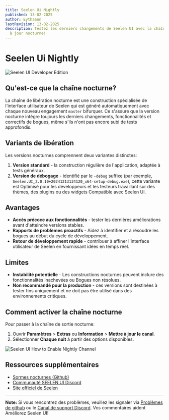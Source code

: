 ```yaml
---
title: Seelen Ui Nightly
published: 13-02-2025
author: Eythaann
lastRevision: 13-02-2025
description: Testez les derniers changements de Seelen UI avec la chaîne de mise
  à jour nocturne!
---
```


# Seelen Ui Nightly

![Seelen UI Developer Edition](https://github.com/user-attachments/assets/76634b49-7b09-4ef2-9643-e93542309f5d)

## Qu'est-ce que la chaîne nocturne?

La chaîne de libération nocturne est une construction spécialisée de l'interface
utilisateur de Seelen qui est généré automatiquement avec chaque nouveau
engagement `master` bifurquer. Ce s'assure que la version nocturne intègre
toujours les derniers changements, fonctionnalités et correctifs de bogues, même
s'ils n'ont pas encore subi de tests approfondis.

## Variants de libération

Les versions nocturnes comprennent deux variantes distinctes:

1. **Version standard** - la construction régulière de l'application, adaptée à
   tests généraux.
2. **Version de débogage** - identifié par le `-debug` suffixe (par exemple,
   `Seelen.UI_2.0.10+20241213134120_x64-setup-debug.exe`), cette variante est
   Optimisé pour les développeurs et les testeurs travaillant sur des thèmes,
   des plugins ou des widgets Compatible avec Seelen UI.

## Avantages

- **Accès précoce aux fonctionnalités** - tester les dernières améliorations
  avant d'atteindre versions stables.
- **Rapports de problèmes proactifs** - Aidez à identifier et à résoudre les
  bogues au début du cycle de développement.
- **Retour de développement rapide** - contribuer à affiner l'interface
  utilisateur de Seelen en fournissant idées en temps réel.

## Limites

- **Instabilité potentielle** - Les constructions nocturnes peuvent inclure des
  fonctionnalités inachevées ou Bogues non résolues.
- **Non recommandé pour la production** - ces versions sont destinées à tester
  fins uniquement et ne doit pas être utilisé dans des environnements critiques.

## Comment activer la chaîne nocturne

Pour passer à la chaîne de sortie nocturne:

1. Ouvrir **Paramètres** > **Extras** ou **Information** > **Mettre à jour le
   canal**.
2. Sélectionner **Chaque nuit** à partir des options disponibles.

![Seelen UI How to Enable Nightly Channel](https://github.com/user-attachments/assets/ae88aeac-98cc-4424-a9e7-fb59740b694e)

## Ressources supplémentaires

- [Sormes nocturnes (Github)](https://github.com/eythaann/Seelen-UI/releases/tag/nightly)
- [Communauté SEELEN UI Discord](https://discord.gg/ABfASx5ZAJ)
- [Site officiel de Seelen](https://seelen.io)

---

**Note:** Si vous rencontrez des problèmes, veuillez les signaler via
[Problèmes de github](https://github.com/eythaann/Seelen-UI/issues) ou le
[Canal de support Discord](https://discord.gg/ABfASx5ZAJ). Vos commentaires
aident Améliorez Seelen UI!
